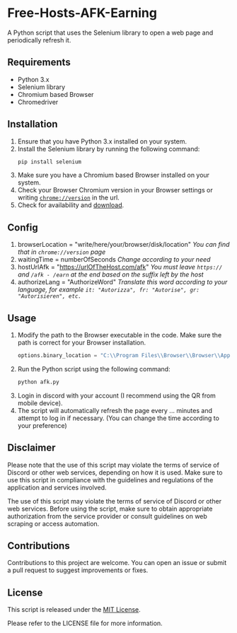 # Free-Hosts-AFK-Earning
A Python script that uses the Selenium library to open a web page and periodically refresh it.

## Requirements

- Python 3.x
- Selenium library
- Chromium based Browser
- Chromedriver

## Installation

1. Ensure that you have Python 3.x installed on your system.
2. Install the Selenium library by running the following command:
   ```python
   pip install selenium
   ```
3. Make sure you have a Chromium based Browser installed on your system.
4. Check your Browser Chromium version in your Browser settings or writing [`chrome://version`](chrome://version) in the url.
5. Check for availability and [download](https://googlechromelabs.github.io/chrome-for-testing).

## Config
1. browserLocation = "write/here/your/browser/disk/location"
   _You can find that in `chrome://version` page_
2. waitingTime = numberOfSeconds
   _Change according to your need_
3. hostUrlAfk = "https://urlOfTheHost.com/afk"
   _You must leave `https://` and `/afk - /earn` at the end based on the suffix left by the host_
4. authorizeLang = "AuthorizeWord"
   _Translate this word according to your language, for example `it: "Autorizza", fr: "Autorise", gr: "Autorisieren", etc.`_

## Usage

1. Modify the path to the Browser executable in the code. Make sure the path is correct for your Browser installation.
   ```python
   options.binary_location = "C:\\Program Files\\Browser\\Browser\\Application\\browser.exe"
   ```  
2. Run the Python script using the following command:
   ```python
   python afk.py
   ```
3. Login in discord with your account (I recommend using the QR from mobile device).
4. The script will automatically refresh the page every ... minutes and attempt to log in if necessary. (You can change the time according to your preference)


## Disclaimer

Please note that the use of this script may violate the terms of service of Discord or other web services, depending on how it is used. Make sure to use this script in compliance with the guidelines and regulations of the application and services involved.

The use of this script may violate the terms of service of Discord or other web services. Before using the script, make sure to obtain appropriate authorization from the service provider or consult guidelines on web scraping or access automation.

## Contributions

Contributions to this project are welcome. You can open an issue or submit a pull request to suggest improvements or fixes.

## License

This script is released under the [MIT License](https://opensource.org/licenses/MIT).

Please refer to the LICENSE file for more information.
